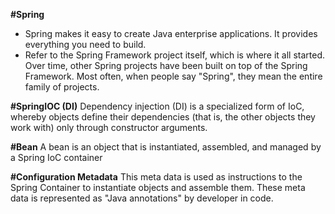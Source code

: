**#Spring**
  * Spring makes it easy to create Java enterprise applications. It provides everything you need to build.
  * Refer to the Spring Framework project itself, which is where it all started. Over time, other Spring projects have been built on top of the Spring Framework. Most often, when people say "Spring", they mean the entire family of projects.

**#SpringIOC (DI)**
Dependency injection (DI) is a specialized form of IoC, whereby objects define their dependencies (that is, the other objects they work with) only through constructor arguments.

**#Bean**
A bean is an object that is instantiated, assembled, and managed by a Spring IoC container

**#Configuration Metadata**
This meta data is used as instructions to the Spring Container to instantiate objects and assemble them. These meta data is represented as "Java annotations" by developer in code.
